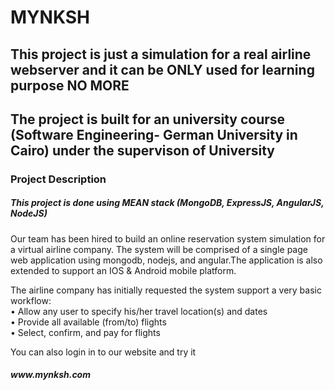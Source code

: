 # MYNKSH
<h2>This project is just a simulation for a real airline webserver and it can be ONLY used for learning purpose NO MORE</h2>
<h2>The project is built for an university course (Software Engineering- German University in Cairo) under the supervison of University</h2>
<h3> Project Description </h3>
<h5>This project is done using MEAN stack (MongoDB, ExpressJS, AngularJS, NodeJS)</h5>
<p>Our team has been hired to build an online reservation system simulation for a virtual airline company. The system will be comprised of a single page web application using mongodb, nodejs, and angular.The application is also extended to support an IOS & Android mobile platform.</p>
<p>
The airline company has initially requested the system support a very basic workflow:
</br>
 • Allow any user to specify his/her travel location(s) and dates</br>
 • Provide all available (from/to) flights</br>
 • Select, confirm, and pay for flights
</p>
<p>You can also login in to our website and try it <h5>www.mynksh.com</h5></p>
